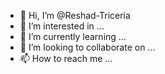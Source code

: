 - 👋 Hi, I’m @Reshad-Triceria
- 👀 I’m interested in ...
- 🌱 I’m currently learning ...
- 💞️ I’m looking to collaborate on ...
- 📫 How to reach me ...

<!---
Reshad-Triceria/Reshad-Triceria is a ✨ special ✨ repository because its `README.md` (this file) appears on your GitHub profile.
You can click the Preview link to take a look at your changes.
--->
